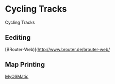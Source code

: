 # Cycling Tracks

Cycling Tracks

## Eediting

[BRouter-Web)](http://www.brouter.de/brouter-web/

## Map Printing

[MyOSMatic](https://print.get-map.org/)
